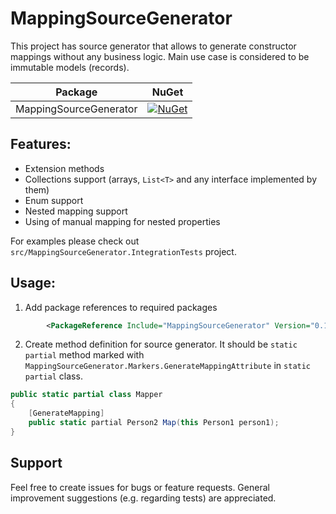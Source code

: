 # MappingSourceGenerator

This project has source generator that allows to generate constructor mappings without any business logic. Main use case is considered to be immutable models (records).

| Package                                                                                                                                                                      | NuGet                                                                                                                                         |
|------------------------------------------------------------------------------------------------------------------------------------------------------------------------------|-----------------------------------------------------------------------------------------------------------------------------------------------|
| MappingSourceGenerator                                                                                                                                                       | [![NuGet](https://img.shields.io/nuget/v/MappingSourceGenerator.svg)](https://www.nuget.org/packages/MappingSourceGenerator/)                 |

## Features:
- Extension methods
- Collections support (arrays, `List<T>` and any interface implemented by them)
- Enum support
- Nested mapping support
- Using of manual mapping for nested properties

For examples please check out `src/MappingSourceGenerator.IntegrationTests` project.

## Usage:

1. Add package references to required packages

```xml
        <PackageReference Include="MappingSourceGenerator" Version="0.1.15" PrivateAssets="all" ExcludeAssets="runtime" />
```

2. Create method definition for source generator. It should be `static partial` method marked with `MappingSourceGenerator.Markers.GenerateMappingAttribute` in `static partial` class.

```c#
public static partial class Mapper
{
    [GenerateMapping]
    public static partial Person2 Map(this Person1 person1);
}
```

## Support

Feel free to create issues for bugs or feature requests. General improvement suggestions (e.g. regarding tests) are appreciated.
